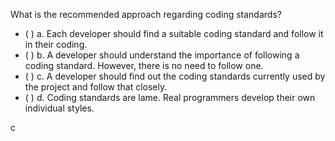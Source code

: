 <panel header="{{ icon_Q_A }} What is the recommended approach regarding coding standards?">
<question>

What is the recommended approach regarding coding standards?

- ( ) a. Each developer should find a suitable coding standard and follow it in their coding.
- ( ) b. A developer should understand the importance of following a coding standard. However, there is no need to follow one.
- ( ) c. A developer should find out the coding standards currently used by the project and follow that closely.
- ( ) d. Coding standards are lame. Real programmers develop their own individual styles.


<div slot="answer">
    
c

</div>
</question>
</panel>
